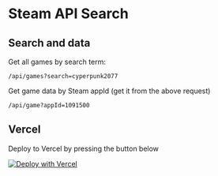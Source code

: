 # Steam API Search

## Search and data

Get all games by search term:
```
/api/games?search=cyperpunk2077
```

Get game data by Steam appId (get it from the above request)
```
/api/game?appId=1091500
```

## Vercel

Deploy to Vercel by pressing the button below

[![Deploy with Vercel](https://vercel.com/button)](https://vercel.com/new/clone?repository-url=https%3A%2F%2Fgithub.com%2FKevinBatdorf%2Fsteam-api)
